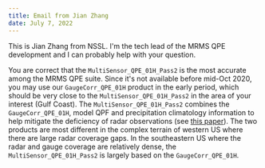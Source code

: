 ```yaml
---
title: Email from Jian Zhang
date: July 7, 2022
---
```


This is Jian Zhang from NSSL.
I'm the tech lead of the MRMS QPE development and I can probably help with your question.

You are correct that the `MultiSensor_QPE_01H_Pass2` is the most accurate among the MRMS QPE suite.
Since it's not available before mid-Oct 2020, you may use our `GaugeCorr_QPE_01H` product in the early period, which should be very close to the `MultiSensor_QPE_01H_Pass2` in the area of your interest (Gulf Coast).
The `MultiSensor_QPE_01H_Pass2` combines the `GaugeCorr_QPE_01H`, model QPF and precipitation climatology information to help mitigate the deficiency of radar observations (see [this paper](https://doi.org/10.1175/JHM-D-19-0264.1)).
The two products are most different in the complex terrain of western US where there are large radar coverage gaps.
In the southeastern US where the radar and gauge coverage are relatively dense, the `MultiSensor_QPE_01H_Pass2` is largely based on the `GaugeCorr_QPE_01H`.
